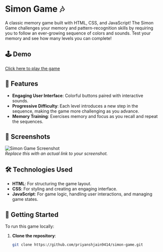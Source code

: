 # Simon Game 🎶

A classic memory game built with HTML, CSS, and JavaScript! The Simon Game challenges your memory and pattern-recognition skills by requiring you to follow an ever-growing sequence of colors and sounds. Test your memory and see how many levels you can complete!

## 🕹️ Demo

[Click here to play the game](https://priyanshjain9414.github.io/simon-game)  

## 🎨 Features

- **Engaging User Interface**: Colorful buttons paired with interactive sounds.
- **Progressive Difficulty**: Each level introduces a new step in the sequence, making the game more challenging as you advance.
- **Memory Training**: Exercises memory and focus as you recall and repeat the sequences.

## 📸 Screenshots

![Simon Game Screenshot](![Capture](https://github.com/user-attachments/assets/e44729a6-8070-4d0e-9086-67ac0b5a9df0)
)  
*Replace this with an actual link to your screenshot.*

## 🛠️ Technologies Used

- **HTML**: For structuring the game layout.
- **CSS**: For styling and creating an engaging interface.
- **JavaScript**: For game logic, handling user interactions, and managing game states.

## 🚀 Getting Started

To run this game locally:

1. **Clone the repository**:
   ```bash
   git clone https://github.com/priyanshjain9414/simon-game.git
